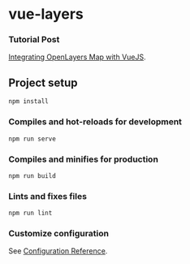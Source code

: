 # vue-layers

### Tutorial Post
[Integrating OpenLayers Map with VueJS](https://spatial-dev.guru/2022/02/20/integrating-openlayers-map-with-vuejs-create-map-part-1/).

## Project setup
```
npm install
```

### Compiles and hot-reloads for development
```
npm run serve
```

### Compiles and minifies for production
```
npm run build
```

### Lints and fixes files
```
npm run lint
```

### Customize configuration
See [Configuration Reference](https://cli.vuejs.org/config/).
